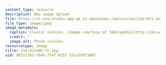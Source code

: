 ```yaml
---
content_type: resource
description: New image Upload
file: https://ol-ocw-studio-app-qa.s3.amazonaws.com/courses/21m-011-introduction-to-western-music-spring-2006/901517b2f44b7547615f151a2d5f3807_21m-011s06-th.jpg
file_type: image/jpeg
image_metadata:
  caption: Classic violins. (Image courtesy of [Wikipedia](http://en.wikipedia.org/wiki/Main_Page).)
  credit: ''
  image-alt: Three violins.
resourcetype: Image
title: 21m-011s06-th.jpg
uid: 901517b2-f44b-7547-615f-151a2d5f3807
---
```

